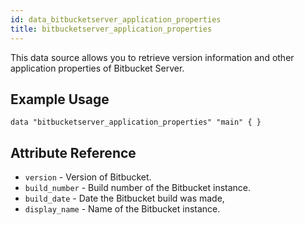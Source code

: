 ```yaml
---
id: data_bitbucketserver_application_properties
title: bitbucketserver_application_properties
---
```


This data source allows you to retrieve version information and other application properties of Bitbucket Server.

## Example Usage

```hcl
data "bitbucketserver_application_properties" "main" { }
```

## Attribute Reference

* `version` - Version of Bitbucket.
* `build_number` - Build number of the Bitbucket instance.
* `build_date` - Date the Bitbucket build was made,
* `display_name` - Name of the Bitbucket instance.
